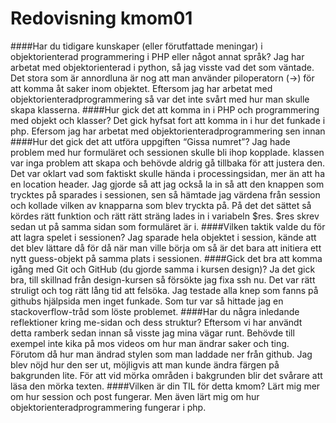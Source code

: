 ---
---
Redovisning kmom01
=========================

####Har du tidigare kunskaper (eller förutfattade meningar) i objektorienterad programmering i PHP eller något annat språk?
Jag har arbetat med objektorienterad i python, så jag visste vad det som väntade. Det stora som är annordluna är nog att man använder
piloperatorn (->) för att komma åt saker inom objektet. Eftersom jag har arbetat med objektorienteradprogrammering så var det inte svårt med hur man skulle skapa klasserna.
####Hur gick det att komma in i PHP och programmering med objekt och klasser?
Det gick hyfsat fort att komma in i hur det funkade i php. Efersom jag har arbetat med objektorienteradprogrammering sen innan
####Hur det gick det att utföra uppgiften “Gissa numret”?
Jag hade problem med hur formuläret och sessionen skulle bli ihop kopplade. klassen var inga problem att skapa och behövde aldrig gå tillbaka för att justera den.
Det var oklart vad som faktiskt skulle hända i processingsidan, mer än att ha en location header. Jag gjorde så att jag också la in så att den knappen som trycktes på
sparades i sessionen, sen så hämtade jag värdena från session och kollade vilken av knapparna som blev tryckta på. På det det sättet så kördes rätt funktion och rätt rätt sträng lades in i variabeln $res. $res skrev sedan ut på samma sidan som formuläret är i.
####Vilken taktik valde du för att lagra spelet i sessionen?
Jag sparade hela objektet i session, kände att det blev lättare då för då när man ville börja om så är det bara att initiera ett nytt guess-objekt på samma plats i sessionen.
####Gick det bra att komma igång med Git och GitHub (du gjorde samma i kursen design)?
Ja det gick bra, till skillnad från design-kursen så försökte jag fixa ssh nu. Det var rätt struligt och tog rätt lång tid att felsöka. Jag testade alla knep som fanns på githubs hjälpsida men inget funkade. Som tur var så hittade jag en stackoverflow-tråd som löste problemet.
####Har du några inledande reflektioner kring me-sidan och dess struktur?
Eftersom vi har användt detta ramberk sedan innan så visste jag mina vägar runt. Behövde till exempel inte kika på mos videos om hur man ändrar saker och ting.
Förutom då hur man ändrad stylen som man laddade ner från github. Jag blev nöjd hur den ser ut, möjligvis att man kunde ändra färgen på bakgrunden lite. För att vid mörka områden i bakgrunden blir det svårare att läsa den mörka texten.
####Vilken är din TIL för detta kmom?
Lärt mig mer om hur session och post fungerar. Men även lärt mig om hur objektorienteradprogrammering fungerar i php.
